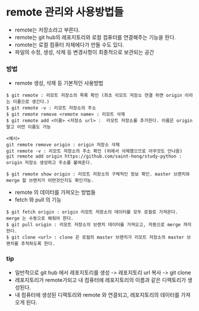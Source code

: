 # remote 관리와 사용방법들
- remote는 저장소라고 부른다.
- remote는 git hub의 레포지토리와 로컬 컴퓨터를 연결해주는 기능을 한다.
- romote는 로컬 컴퓨터 자체에다가 만들 수도 있다.
- 파일의 수정, 생성, 삭제 등 변경사항이 최종적으로 보관되는 공간

### 방법
- remote 생성, 삭제 등 기본적인 사용방법
```
$ git remote : 리모트 저장소의 목록 확인 (최초 리모트 저장소 연결 하면 origin 이라는 이름으로 생긴다.)
$ git remote -v : 리모트 저장소의 주소
$ git remote remove <remote name> : 리모트 삭제
$ git remote add <이름> <저장소 url> :  리모트 저장소를 추가한다. 이름은 origin 말고 어떤 이름도 가능

<예시>
git remote remove origin : origin 저장소 삭제
git remote -v : 리모트 저장소의 주소 확인 (위에서 삭제했으므로 아무것도 안나옴)
git remote add origin https://github.com/saint-hong/study-python : origin 저장소 생성하고 주소를 붙여준다.

$ git remote show origin : 리모트 저장소의 구체적인 정보 확인. master 브랜치와 merge 할 브랜치가 어떤것인지도 확인가능.

```

- remote 의 데이터를 가져오는 방법들
- fetch 와 pull 의 기능
```
$ git fetch origin : origin 리모트 저장소의 데이터를 모두 로컬로 가져온다. merge 는 수동으로 해줘야 한다.
$ git pull origin : 리모트 저장소의 브랜치 데이터를 가져오고, 자동으로 merge 까지 한다.
$ git clone <url> : clone 은 로컬의 master 브랜치가 리모트 저장소의 master 브랜치를 추적하도록 한다.
```

### tip
- 일반적으로 git hub 에서 레포지토리를 생성 -> 레포지토리 url 복사 -> git clone <url>
- 레포지토리가 remote가되고 내 컴퓨터에 레포지토리의 이름과 같은 디렉토리가 생성된다.
- 내 컴퓨터에 생성된 디렉토리와 remote 와 연결되고, 레포지토리의 데이터를 가져오게 된다.

